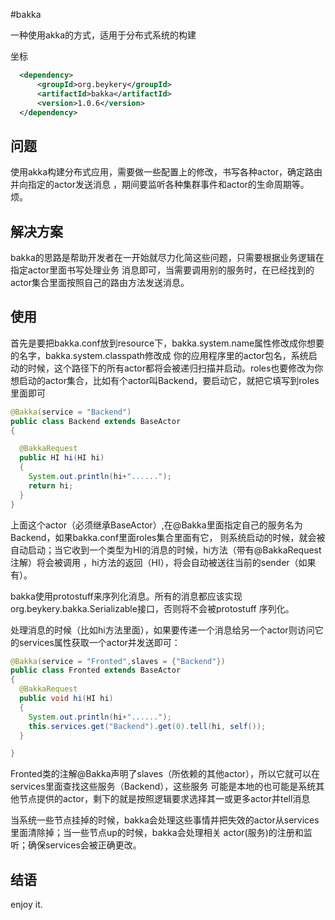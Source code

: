 #bakka

一种使用akka的方式，适用于分布式系统的构建

坐标

```xml
  <dependency>
      <groupId>org.beykery</groupId>
      <artifactId>bakka</artifactId>
      <version>1.0.6</version>
  </dependency>
```

## 问题

使用akka构建分布式应用，需要做一些配置上的修改，书写各种actor，确定路由并向指定的actor发送消息
，期间要监听各种集群事件和actor的生命周期等。烦。

## 解决方案

bakka的思路是帮助开发者在一开始就尽力化简这些问题，只需要根据业务逻辑在指定actor里面书写处理业务
消息即可，当需要调用别的服务时，在已经找到的actor集合里面按照自己的路由方法发送消息。

## 使用

首先是要把bakka.conf放到resource下，bakka.system.name属性修改成你想要的名字，bakka.system.classpath修改成
你的应用程序里的actor包名，系统启动的时候，这个路径下的所有actor都将会被递归扫描并启动。roles也要修改为你
想启动的actor集合，比如有个actor叫Backend，要启动它，就把它填写到roles里面即可

```java
@Bakka(service = "Backend")
public class Backend extends BaseActor
{

  @BakkaRequest
  public HI hi(HI hi)
  {
    System.out.println(hi+"......");
    return hi;
  }
}
```

上面这个actor（必须继承BaseActor）,在@Bakka里面指定自己的服务名为Backend，如果bakka.conf里面roles集合里面有它，
则系统启动的时候，就会被自动启动；当它收到一个类型为HI的消息的时候，hi方法（带有@BakkaRequest注解）将会被调用
，hi方法的返回（HI），将会自动被送往当前的sender（如果有）。

bakka使用protostuff来序列化消息。所有的消息都应该实现org.beykery.bakka.Serializable接口，否则将不会被protostuff
序列化。

处理消息的时候（比如hi方法里面），如果要传递一个消息给另一个actor则访问它的services属性获取一个actor并发送即可：

```java
@Bakka(service = "Fronted",slaves = {"Backend"})
public class Fronted extends BaseActor
{
  @BakkaRequest
  public void hi(HI hi)
  {
    System.out.println(hi+"......");
    this.services.get("Backend").get(0).tell(hi, self());
  }

}
```

Fronted类的注解@Bakka声明了slaves（所依赖的其他actor），所以它就可以在services里面查找这些服务（Backend），这些服务
可能是本地的也可能是系统其他节点提供的actor，剩下的就是按照逻辑要求选择其一或更多actor并tell消息

当系统一些节点挂掉的时候，bakka会处理这些事情并把失效的actor从services里面清除掉；当一些节点up的时候，bakka会处理相关
actor(服务)的注册和监听；确保services会被正确更改。

## 结语



enjoy it.



